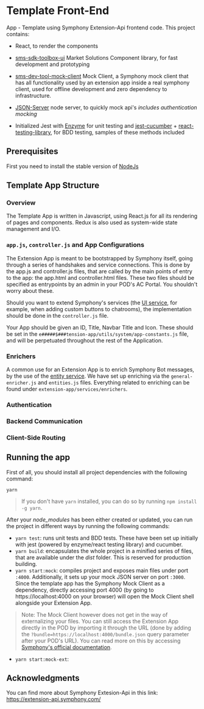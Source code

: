 # Template Front-End

App - Template using Symphony Extension-Api frontend code.
This project contains: 


- React, to render the components
- [sms-sdk-toolbox-ui](https://github.com/SymphonyPlatformSolutions/sms-sdk-toolbox-ui) Market Solutions Component library, for fast development and prototyping
- [sms-dev-tool-mock-client](https://github.com/SymphonyPlatformSolutions/sms-dev-tool-mock-client) Mock Client, a Symphony mock client that has all functionality used by an extension app inside a real symphony client,
used for offline development and zero dependency to infrastructure.

- [JSON-Server](https://www.npmjs.com/package/json-server) node server, to quickly mock api's *includes authentication mocking*
- Initialized Jest with [Enzyme](https://airbnb.io/enzyme/) for unit testing and
[jest-cucumber](https://www.npmjs.com/package/jest-cucumber) +
[react-testing-library](https://testing-library.com/docs/react-testing-library/intro), for BDD testing, samples of these methods included

## Prerequisites

First you need to install the stable version of [NodeJs](https://nodejs.org/en/)

## Template App Structure
### Overview

The Template App is written in Javascript, using React.js for all its rendering of pages and components. Redux is also used as system-wide state management and I/O.

### ```app.js```, ```controller.js``` and App Configurations

The Extension App is meant to be bootstrapped by Symphony itself, going through a series of handshakes and service connections.
This is done by the app.js and controller.js files, that are called by the main points of entry to the app: the app.html and controller.html files. These two files should be specified as entrypoints by an admin in your POD's AC Portal. You shouldn't worry about these.

Should you want to extend Symphony's services (the [UI service](https://developers.symphony.com/extension/docs/ui-service), for example, when adding custom buttons to chatrooms), the implementation should be done in the ```controller.js``` file.

Your App should be given an ID, Title, Navbar Title and Icon. These should be set in the ```e#####$###tension-app/utils/system/app-constants.js``` file, and will be perpetuated throughout the rest of the Application.

### Enrichers

A common use for an Extension App is to enrich Symphony Bot messages, by the use of the [entity service](https://developers.symphony.com/extension/docs/entity-service). We have set up enriching via the ```general-enricher.js``` and ```entities.js``` files. Everything related to enriching can be found under ```extension-app/services/enrichers```.

### Authentication
### Backend Communication
### Client-Side Routing

## Running the app

First of all, you should install all project dependencies with the following command:

```
yarn
```

> If you don't have ```yarn``` installed, you can do so by running ```npm install -g yarn```.

After your *node_modules* has been either created or updated, you can run the project in different ways by running the following commands:

- ```yarn test```: runs unit tests and BDD tests. These have been set up initially with jest (powered by enzyme/react testing library) and cucumber.
- ```yarn build```: encapsulates the whole project in a minified series of files, that are available under the *dist* folder. This is reserved for production building.
- ```yarn start:mock```: compiles project and exposes main files under port ```:4000```. Additionally, it sets up your mock JSON server on port ```:3000```.
Since the template app has the Symphony Mock Client as a dependency, directly accessing port 4000
(by going to https://localhost:4000 on your browser) will open the Mock Client shell alongside your Extension App.
> Note: The Mock Client however does not get in the way of externalizing your files. You can still access the Extension App directly in the POD by importing it through the URL (done by adding the ```?bundle=https://localhost:4000/bundle.json``` query parameter after your POD's URL). You can read more on this by accessing [Symphony's official documentation](https://developers.symphony.com/symphony-developer/docs/creating-an-extension-application#section-load-your-application).
- ```yarn start:mock-ext```: 

## Acknowledgments

You can find more about Symphony Extesion-Api in this link: https://extension-api.symphony.com/
